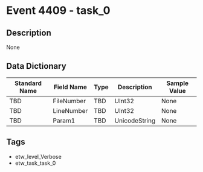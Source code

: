 # Event 4409 - task_0

## Description
None

## Data Dictionary
|Standard Name|Field Name|Type|Description|Sample Value|
|---|---|---|---|---|
|TBD|FileNumber|TBD|UInt32|None|None|
|TBD|LineNumber|TBD|UInt32|None|None|
|TBD|Param1|TBD|UnicodeString|None|None|

## Tags
* etw_level_Verbose
* etw_task_task_0